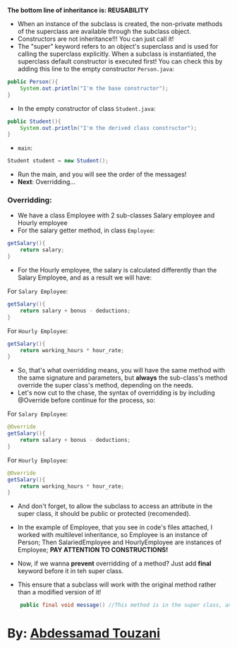 **The bottom line of inheritance is: REUSABILITY**

- When an instance of the subclass is created, the non-private methods of the superclass are available through the subclass object.
- Constructors are not inheritance!!! You can just call it!
- The "super" keyword refers to an object's superclass and is used for calling the superclass explicitly. When a subclass is instantiated, the superclass default constructor is executed first! You can check this by adding this line to the empty constructor `Person.java`:

```java
public Person(){
    System.out.println("I'm the base constructor");
}
```

- In the empty constructor of class `Student.java`:

```java
public Student(){
    System.out.println("I'm the derived class constructor");
}
```

- `main`:

```java
Student student = new Student();
```

- Run the main, and you will see the order of the messages!
- **Next**: Overridding...

### Overridding:

- We have a class Employee with 2 sub-classes Salary employee and Hourly employee
- For the salary getter method, in class `Employee`:

```java
getSalary(){
    return salary;
}
```

- For the Hourly employee, the salary is calculated differently than the Salary Employee, and as a result we will have:

For `Salary Employee`:

```java
getSalary(){
    return salary + bonus - deductions;
}
```

For `Hourly Employee`:

```java
getSalary(){
    return working_hours * hour_rate;
}
```

- So, that's what overridding means, you will have the same method with the same signature and parameters, but
  **always** the sub-class's method override the super class's method, depending on the needs.
- Let's now cut to the chase, the syntax of overridding is by including @Override before continue for the process, so:

For `Salary Employee`:

```java
@Override
getSalary(){
    return salary + bonus - deductions;
}
```

For `Hourly Employee`:

```java
@Override
getSalary(){
    return working_hours * hour_rate;
}
```

- And don't forget, to allow the subclass to access an attribute in the super class, it should be public or protected (recomended).

- In the example of Employee, that you see in code's files attached, I worked with multilevel inheritance, so Employee is an instance of Person; Then SalariedEmployee and HourlyEmployee are instances of Employee; **PAY ATTENTION TO CONSTRUCTIONS!**

- Now, if we wanna **prevent** overridding of a method? Just add **final** keyword before it in teh super class.
- This ensure that a subclass will work with the original method rather than a modified version of it!

```java
    public final void message() //This method is in the super class, and it will not be overridding in instances
```

# By: **[Abdessamad Touzani](https://www.linkedin.com/in/abdessamadtouzani/)**
